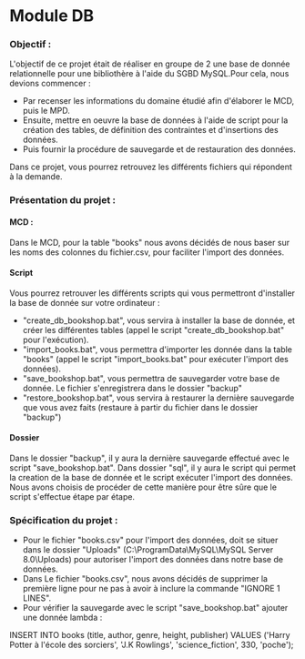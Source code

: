 # Module DB 

### Objectif : 
L'objectif de ce projet était de réaliser en groupe de 2 une base de donnée relationnelle pour une bibliothère à l'aide du SGBD MySQL.Pour cela, nous devions commencer : 
 - Par recenser les informations du domaine étudié afin d'élaborer le MCD, puis le MPD. 
 - Ensuite, mettre en oeuvre la base de données à l'aide de script pour la création des tables, de définition des contraintes et d'insertions des données.
 - Puis fournir la procédure de sauvegarde et de restauration des données. 

Dans ce projet, vous pourrez retrouvez les différents fichiers qui répondent à la demande.

### Présentation du projet :
#### MCD :
Dans le MCD, pour la table "books" nous avons décidés de nous baser sur les noms des colonnes du fichier.csv, pour faciliter l'import des données.

#### Script
Vous pourrez retrouver les différents scripts qui vous permettront d'installer la base de donnée sur votre ordinateur : 
 - "create_db_bookshop.bat", vous servira à installer la base de donnée, et créer les différentes tables (appel le script "create_db_bookshop.bat" pour l'exécution). 
 - "import_books.bat", vous permettra d'importer les donnée dans la table "books" (appel le script "import_books.bat" pour exécuter l'import des données).
 - "save_bookshop.bat", vous permettra de sauvegarder votre base de donnée. Le fichier s'enregistrera dans le dossier "backup"
 - "restore_bookshop.bat", vous servira à restaurer la dernière sauvegarde que vous avez faits (restaure à partir du fichier dans le dossier "backup")

#### Dossier 
Dans le dossier "backup", il y aura la dernière sauvegarde effectué avec le script "save_bookshop.bat".
Dans dossier "sql", il y aura le script qui permet la creation de la base de donnée et le script exécuter l'import des données.
Nous avons choisis de procéder de cette manière pour être sûre que le script s'effectue étape par étape.

### Spécification du projet :
 - Pour le fichier "books.csv" pour l'import des données, doit se situer dans le dossier "Uploads" (C:\ProgramData\MySQL\MySQL Server 8.0\Uploads) pour autoriser l'import des données dans notre base de données.
 - Dans Le fichier "books.csv", nous avons décidés de supprimer la première ligne pour ne pas à avoir à inclure la commande "IGNORE 1 LINES".
 - Pour vérifier la sauvegarde avec le script "save_bookshop.bat" ajouter une donnée lambda : 
 
INSERT INTO books (title, author, genre, height, publisher)
VALUES
('Harry Potter à l'école des sorciers', 'J.K Rowlings', 'science_fiction', 330, 'poche');
 




